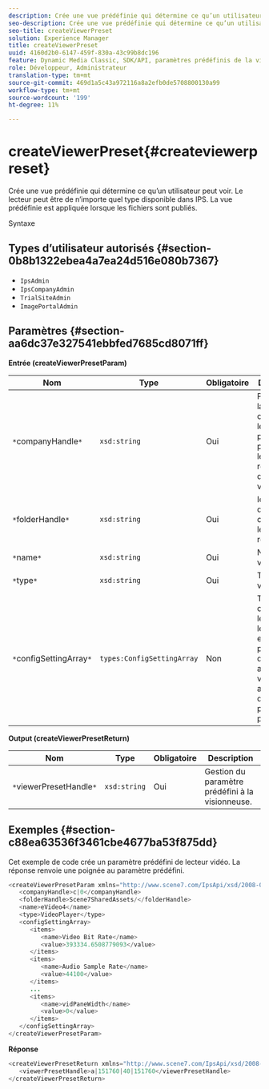 ```yaml
---
description: Crée une vue prédéfinie qui détermine ce qu’un utilisateur peut voir. Le lecteur peut être de n’importe quel type disponible dans IPS. La vue prédéfinie est appliquée lorsque les fichiers sont publiés.
seo-description: Crée une vue prédéfinie qui détermine ce qu’un utilisateur peut voir. Le lecteur peut être de n’importe quel type disponible dans IPS. La vue prédéfinie est appliquée lorsque les fichiers sont publiés.
seo-title: createViewerPreset
solution: Experience Manager
title: createViewerPreset
uuid: 4160d2b0-6147-459f-830a-43c99b8dc196
feature: Dynamic Media Classic, SDK/API, paramètres prédéfinis de la visionneuse
role: Développeur, Administrateur
translation-type: tm+mt
source-git-commit: 469d1a5c43a972116a8a2efb0de5708800130a99
workflow-type: tm+mt
source-wordcount: '199'
ht-degree: 11%

---
```



# createViewerPreset{#createviewerpreset}

Crée une vue prédéfinie qui détermine ce qu’un utilisateur peut voir. Le lecteur peut être de n’importe quel type disponible dans IPS. La vue prédéfinie est appliquée lorsque les fichiers sont publiés.

Syntaxe

## Types d’utilisateur autorisés {#section-0b8b1322ebea4a7ea24d516e080b7367}

* `IpsAdmin`
* `IpsCompanyAdmin`
* `TrialSiteAdmin`
* `ImagePortalAdmin`

## Paramètres {#section-aa6dc37e327541ebbfed7685cd8071ff}

**Entrée (createViewerPresetParam)**

| Nom | Type | Obligatoire | Description |
|---|---|---|---|
| `*`companyHandle`*` | `xsd:string` | Oui | Poignée de la société contenant les paramètres prédéfinis et les ressources de la visionneuse. |
| `*`folderHandle`*` | `xsd:string` | Oui | Identifiant du dossier contenant les ressources. |
| `*`name`*` | `xsd:string` | Oui | Nom de la visionneuse. |
| `*`type`*` | `xsd:string` | Oui | Type de visionneuse. |
| `*`configSettingArray`*` | `types:ConfigSettingArray` | Non | Tableau contenant les noms, les valeurs et les poignées des images auxquelles vous appliquez des paramètres prédéfinis. |

**Output (createViewerPresetReturn)**

| Nom | Type | Obligatoire | Description |
|---|---|---|---|
| `*`viewerPresetHandle`*` | `xsd:string` | Oui | Gestion du paramètre prédéfini à la visionneuse. |

## Exemples {#section-c88ea63536f3461cbe4677ba53f875dd}

Cet exemple de code crée un paramètre prédéfini de lecteur vidéo. La réponse renvoie une poignée au paramètre prédéfini.

```java
<createViewerPresetParam xmlns="http://www.scene7.com/IpsApi/xsd/2008-01-15">
   <companyHandle>c|0</companyHandle>
   <folderHandle>Scene7SharedAssets/</folderHandle>
   <name>eVideo4</name>
   <type>VideoPlayer</type>
   <configSettingArray>
      <items>
         <name>Video Bit Rate</name>
         <value>393334.6508779093</value>
      </items>
      <items>
         <name>Audio Sample Rate</name>
         <value>44100</value>
      </items>
      ...
      <items>
         <name>vidPaneWidth</name>
         <value>0</value>
      </items>
   </configSettingArray>
</createViewerPresetParam>
```

**Réponse**

```java
<createViewerPresetReturn xmlns="http://www.scene7.com/IpsApi/xsd/2008-01-15">
   <viewerPresetHandle>a|151760|40|151760</viewerPresetHandle>
</createViewerPresetReturn>
```

